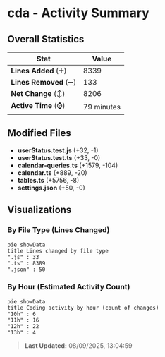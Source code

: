 # cda - Activity Summary 

## Overall Statistics

| Stat                   | Value                                                             |
| ---------------------- | ----------------------------------------------------------------- |
| **Lines Added** (➕)   | 8339                                          |
| **Lines Removed** (➖) | 133                                        |
| **Net Change** (↕)    | 8206                |
| **Active Time** (⌚)   | 79 minutes |


## Modified Files
- **userStatus.test.js** (+32, -1)
- **userStatus.test.ts** (+33, -0)
- **calendar-queries.ts** (+1579, -104)
- **calendar.ts** (+889, -20)
- **tables.ts** (+5756, -8)
- **settings.json** (+50, -0)

## Visualizations

### By File Type (Lines Changed)

```mermaid
pie showData
title Lines changed by file type
".js" : 33
".ts" : 8389
".json" : 50
```

### By Hour (Estimated Activity Count)

```mermaid
pie showData
title Coding activity by hour (count of changes)
"10h" : 6
"11h" : 16
"12h" : 22
"13h" : 4
```


> **Last Updated:** 08/09/2025, 13:04:59